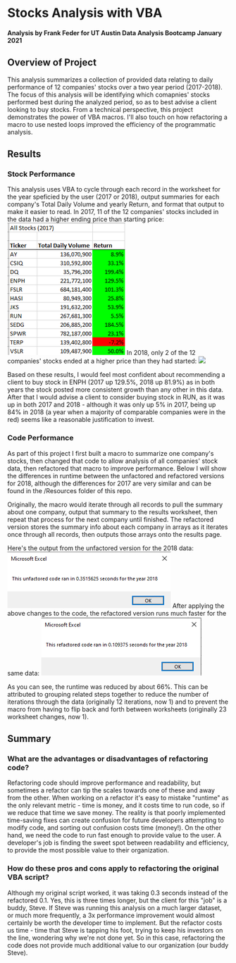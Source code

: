 # Stocks Analysis with VBA
#### Analysis by Frank Feder for UT Austin Data Analysis Bootcamp January 2021
## Overview of Project
This analysis summarizes a collection of provided data relating to daily performance of 12 companies' stocks over a two year period (2017-2018). The focus of this analysis will be identifying which comapnies' stocks performed best during the analyzed period, so as to best advise a client looking to buy stocks.
From a technical perspective, this project demonstrates the power of VBA macros. I'll also touch on how refactoring a macro to use nested loops improved the efficiency of the programmatic analysis.

## Results
### Stock Performance
This analysis uses VBA to cycle through each record in the worksheet for the year speficied by the user (2017 or 2018), output summaries for each company's Total Daily Volume and yearly Return, and format that output to make it easier to read. 
In 2017, 11 of the 12 companies' stocks included in the data had a higher ending price than starting price:
![](./Resources/stockSummary2017.png)
In 2018, only 2 of the 12 companies' stocks ended at a higher price than they had started:
![](./Resources/stockSummary2019.png)

Based on these results, I would feel most confident about recommending a client to buy stock in ENPH (2017 up 129.5%, 2018 up 81.9%) as in both years the stock posted more consistent growth than any other in this data. After that I would advise a client to consider buying stock in RUN, as it was up in both 2017 and 2018 - although it was only up 5% in 2017, being up 84% in 2018 (a year when a majority of comparable companies were in the red) seems like a reasonable justification to invest.

### Code Performance
As part of this project I first built a macro to summarize one company's stocks, then changed that code to allow analysis of all companies' stock data, then refactored that macro to improve performance. Below I will show the differences in runtime between the unfactored and refactored versions for 2018, although the differences for 2017 are very similar and can be found in the /Resources folder of this repo.

Originally, the macro would iterate through all records to pull the summary about one company, output that summary to the results worksheet, then repeat that process for the next company until finished. The refactored version stores the summary info about each company in arrays as it iterates once through all records, then outputs those arrays onto the results page.

Here's the output from the unfactored version for the 2018 data:
![](./Resources/unfactored2018.png)
After applying the above changes to the code, the refactored version runs much faster for the same data:
![](./Resources/refactored2018.png)

As you can see, the runtime was reduced by about 66%. This can be attributed to grouping related steps together to reduce the number of iterations through the data (originally 12 iterations, now 1) and to prevent the macro from having to flip back and forth between worksheets (originally 23 worksheet changes, now 1). 

## Summary
### What are the advantages or disadvantages of refactoring code?
Refactoring code should improve performance and readability, but sometimes a refactor can tip the scales towards one of these and away from the other. When working on a refactor it's easy to mistake "runtime" as the only relevant metric - time is money, and it costs time to run code, so if we reduce that time we save money. The reality is that poorly implemented time-saving fixes can create confusion for future developers attempting to modify code, and sorting out confusion costs time (money!). On the other hand, we need the code to run fast enough to provide value to the user. A developer's job is finding the sweet spot between readability and efficiency, to provide the most possible value to their organization.

### How do these pros and cons apply to refactoring the original VBA script?
Although my original script worked, it was taking 0.3 seconds instead of the refactored 0.1. Yes, this is three times longer, but the client for this "job" is a buddy, Steve. If Steve was running this analysis on a much larger dataset, or much more frequently, a 3x performance improvement would almost certainly be worth the developer time to implement. But the refactor costs us time - time that Steve is tapping his foot, trying to keep his investors on the line, wondering why we're not done yet. So in this case, refactoring the code does not provide much additional value to our organization (our buddy Steve).
